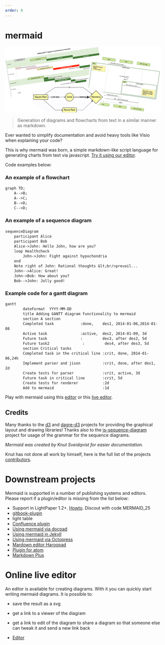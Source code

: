 ```yaml
---
order: 0
---
```


mermaid
=======
![Alt text](images/header.png)

>Generation of diagrams and flowcharts from text in a similar manner as markdown.

Ever wanted to simplify documentation and avoid heavy tools like Visio when explaining your code?


This is why mermaid was born, a simple markdown-like script language for generating charts from text via javascript. [Try it using our editor](http://knsv.github.io/mermaid/live_editor).


Code examples below:

### An example of a flowchart
```
graph TD;
    A-->B;
    A-->C;
    B-->D;
    C-->D;
```

### An example of a sequence diagram
```
sequenceDiagram
    participant Alice
    participant Bob
    Alice->John: Hello John, how are you?
    loop Healthcheck
        John->John: Fight against hypochondria
    end
    Note right of John: Rational thoughts &lt;br/>prevail...
    John-->Alice: Great!
    John->Bob: How about you?
    Bob-->John: Jolly good!
```

### Example code for a gantt diagram
```
gantt
        dateFormat  YYYY-MM-DD
        title Adding GANTT diagram functionality to mermaid
        section A section
        Completed task            :done,    des1, 2014-01-06,2014-01-08
        Active task               :active,  des2, 2014-01-09, 3d
        Future task               :         des3, after des2, 5d
        Future task2               :         des4, after des3, 5d
        section Critical tasks
        Completed task in the critical line :crit, done, 2014-01-06,24h
        Implement parser and jison          :crit, done, after des1, 2d
        Create tests for parser             :crit, active, 3d
        Future task in critical line        :crit, 5d
        Create tests for renderer           :2d
        Add to mermaid                      :1d
```

Play with mermaid using this [editor](http://danielmschmidt.github.io/mermaid-demo/) or this [live editor](live_editor).

## Credits
Many thanks to the [d3](http://d3js.org/) and [dagre-d3](https://github.com/cpettitt/dagre-d3) projects for providing
the graphical layout and drawing libraries! Thanks also to the
[js-sequence-diagram](http://bramp.github.io/js-sequence-diagrams) project for usage of the grammar for the
sequence diagrams.

*Mermaid was created by Knut Sveidqvist for easier documentation.*

Knut has not done all work by himself, here is the full list of the projects [contributors](https://github.com/knsv/mermaid/graphs/contributors).

# Downstream projects

Mermaid is supported in a number of publishing systems and editors. Please report if a plugin/editor is missing from the list below:

* Support in LightPaper 1.2+. [Howto](https://github.com/42Squares/LightPaper/blob/master/doc/Adding%20Mermaid%20Diagrams.md). Discout with code MERMAID_25
* [gitbook-plugin](https://github.com/JozoVilcek/gitbook-plugin-mermaid)
* light table
* [Confluence plugin](https://marketplace.atlassian.com/plugins/org.anvard.atlassian.mermaid-plugin/server/overview)
* [Using mermaid via docpad](http://nauvalatmaja.com/2015/01/13/rendering-mermaid-in-docpad/)
* [Using mermaid in Jekyll](https://rubygems.org/gems/jekyll-mermaid/versions/1.0.0)
* [Using mermaid via Octopress](http://mostlyblather.com/blog/2015/05/23/mermaid-jekyll-octopress/)
* [Mardown editor Haroopad](http://pad.haroopress.com/user.html)
* [Plugin for atom](https://atom.io/packages/atom-mermaid)
* [Markdown Plus](http://mdp.tylingsoft.com/)

# Online live editor

An editor is available for creating diagrams. With it you can quickly start writing mermaid diagrams. It is possible to:

* save the result as a svg
* get a link to a viewer of the diagram 
* get a link to edit of the diagram to share a diagram so that someone else can tweak it and send a new link back
 
* [Editor](http://knsv.github.io/mermaid/live_editor)
